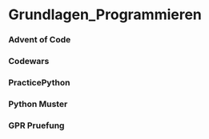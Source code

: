 # Grundlagen_Programmieren
### Advent of Code
### Codewars
### PracticePython
### Python Muster
### GPR Pruefung
